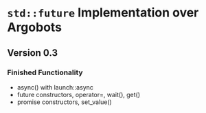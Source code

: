 # ```std::future``` Implementation over Argobots


## Version 0.3
### Finished Functionality
* async() with launch::async
* future constructors, operator=, wait(), get()
* promise constructors, set_value() 
